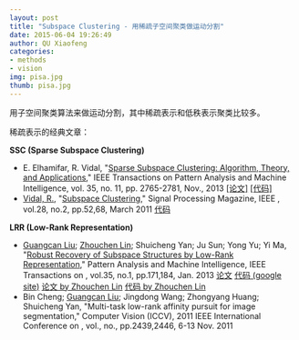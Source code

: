 ```yaml
---
layout: post
title: "Subspace Clustering - 用稀疏子空间聚类做运动分割"
date: 2015-06-04 19:26:49
author: QU Xiaofeng
categories:
- methods
- vision
img: pisa.jpg
thumb: pisa.jpg
---
```


用子空间聚类算法来做运动分割，其中稀疏表示和低秩表示聚类比较多。

稀疏表示的经典文章：

**SSC (Sparse Subspace Clustering)**

+ E. Elhamifar, R. Vidal, "[Sparse Subspace Clustering: Algorithm, Theory, and Applications](http://www.computer.org/csdl/trans/tp/2013/11/ttp2013112765-abs.html)," IEEE Transactions on Pattern Analysis and Machine Intelligence, vol. 35, no. 11, pp. 2765-2781, Nov., 2013 [[论文]](http://arxiv.org/abs/1203.1005) [[代码]](http://vision.jhu.edu/code/)
+ [Vidal, R.][vidal], "[Subspace Clustering](http://ieeexplore.ieee.org/xpls/abs_all.jsp?arnumber=5714408&tag=1)," Signal Processing Magazine, IEEE , vol.28, no.2, pp.52,68, March 2011 [代码](http://vision.jhu.edu/code/)

**LRR (Low-Rank Representation)**

+ [Guangcan Liu][liu]; [Zhouchen Lin][lin]; Shuicheng Yan; Ju Sun; Yong Yu; Yi Ma, "[Robust Recovery of Subspace Structures by Low-Rank Representation](http://ieeexplore.ieee.org/stamp/stamp.jsp?tp=&arnumber=6180173&isnumber=6353858)," Pattern Analysis and Machine Intelligence, IEEE Transactions on , vol.35, no.1, pp.171,184, Jan. 2013 [论文](http://arxiv.org/abs/1010.2955) [代码 (google site)](https://sites.google.com/site/guangcanliu/) [论文 by Zhouchen Lin](http://www.cis.pku.edu.cn/faculty/vision/zlin/Publications/2013-TPAMI-LRR.pdf) [代码 by Zhouchen Lin]("http://www.cis.pku.edu.cn/faculty/vision/zlin/lrr(motion_face).zip")
+ Bin Cheng; [Guangcan Liu][liu]; Jingdong Wang; Zhongyang Huang; Shuicheng Yan, "Multi-task low-rank affinity pursuit for image segmentation," Computer Vision (ICCV), 2011 IEEE International Conference on , vol., no., pp.2439,2446, 6-13 Nov. 2011


[liu]:https://sites.google.com/site/guangcanliu/
[lin]:http://www.cis.pku.edu.cn/faculty/vision/zlin/zlin.htm
[vidal]:http://cis.jhu.edu/~rvidal/